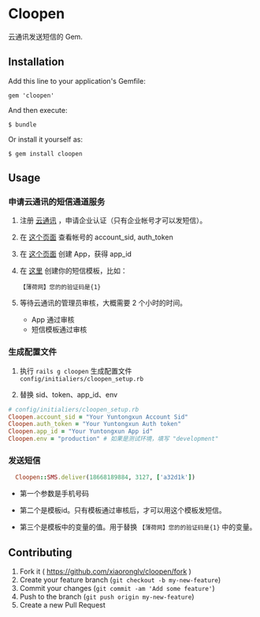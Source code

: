 # Cloopen

云通讯发送短信的 Gem.

## Installation

Add this line to your application's Gemfile:

    gem 'cloopen'

And then execute:

    $ bundle

Or install it yourself as:

    $ gem install cloopen

## Usage

### 申请云通讯的短信通道服务

1. 注册 [云通讯](http://www.yuntongxun.com) ，申请企业认证（只有企业帐号才可以发短信）。

2. 在 [这个页面](http://www.yuntongxun.com/member/main) 查看帐号的 account_sid, auth_token

3. 在 [这个页面](http://www.yuntongxun.com/member/app/view) 创建 App，获得 app_id

4. 在 [这里](http://www.yuntongxun.com/member/smsTemplate/view) 创建你的短信模板，比如：

    `【薄荷网】您的的验证码是{1}`

5. 等待云通讯的管理员审核，大概需要 2 个小时的时间。

    * App 通过审核
    * 短信模板通过审核

### 生成配置文件

1. 执行 `rails g cloopen` 生成配置文件 `config/initialiers/cloopen_setup.rb`

2. 替换 sid、token、app_id、env

```ruby
# config/initialiers/cloopen_setup.rb
Cloopen.account_sid = "Your Yuntongxun Account Sid"
Cloopen.auth_token = "Your Yuntongxun Auth token"
Cloopen.app_id = "Your Yuntongxun App id"
Cloopen.env = "production" # 如果是测试环境，填写 "development"
```


### 发送短信

```ruby
  Cloopen::SMS.deliver(18668189884, 3127, ['a32d1k'])
```
* 第一个参数是手机号码

* 第二个是模板id。只有模板通过审核后，才可以用这个模板发短信。

* 第三个是模板中的变量的值。用于替换  `【薄荷网】您的的验证码是{1}` 中的变量。


## Contributing

1. Fork it ( https://github.com/xiaoronglv/cloopen/fork )
2. Create your feature branch (`git checkout -b my-new-feature`)
3. Commit your changes (`git commit -am 'Add some feature'`)
4. Push to the branch (`git push origin my-new-feature`)
5. Create a new Pull Request
